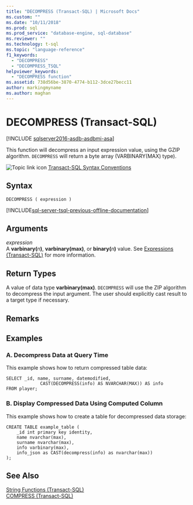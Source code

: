 ```yaml
---
title: "DECOMPRESS (Transact-SQL) | Microsoft Docs"
ms.custom: ""
ms.date: "10/11/2018"
ms.prod: sql
ms.prod_service: "database-engine, sql-database"
ms.reviewer: ""
ms.technology: t-sql
ms.topic: "language-reference"
f1_keywords: 
  - "DECOMPRESS"
  - "DECOMPRESS_TSQL"
helpviewer_keywords: 
  - "DECOMPRESS function"
ms.assetid: 738d56be-3870-4774-b112-3dce27becc11
author: markingmyname
ms.author: maghan
---
```

# DECOMPRESS (Transact-SQL)
[!INCLUDE [sqlserver2016-asdb-asdbmi-asa](../../includes/applies-to-version/sqlserver2016-asdb-asdbmi-asa.md)]

This function will decompress an input expression value, using the GZIP algorithm. `DECOMPRESS` will return a byte array (VARBINARY(MAX) type).  
  
 ![Topic link icon](../../database-engine/configure-windows/media/topic-link.gif "Topic link icon") [Transact-SQL Syntax Conventions](../../t-sql/language-elements/transact-sql-syntax-conventions-transact-sql.md)  
  
## Syntax  
  
```  
DECOMPRESS ( expression )  
```  
  
[!INCLUDE[sql-server-tsql-previous-offline-documentation](../../includes/sql-server-tsql-previous-offline-documentation.md)]

## Arguments
 *expression*  
A **varbinary(**_n_**)**, **varbinary(max)**, or **binary(**_n_**)** value. See [Expressions &#40;Transact-SQL&#41;](../../t-sql/language-elements/expressions-transact-sql.md) for more information.  
  
## Return Types  
A value of data type **varbinary(max)**. `DECOMPRESS` will use the ZIP algorithm to decompress the input argument. The user should explicitly cast result to a target type if necessary.  
  
## Remarks  
  
## Examples  
  
### A. Decompress Data at Query Time  
This example shows how to return compressed table data:  
  
```  
SELECT _id, name, surname, datemodified,  
             CAST(DECOMPRESS(info) AS NVARCHAR(MAX)) AS info  
FROM player;  
```  
  
### B. Display Compressed Data Using Computed Column  
This example shows how to create a table for decompressed data storage:  
  
```  
CREATE TABLE example_table (  
    _id int primary key identity,  
    name nvarchar(max),  
    surname nvarchar(max),  
    info varbinary(max),  
    info_json as CAST(decompress(info) as nvarchar(max))  
);  
```  
  
## See Also  
 [String Functions &#40;Transact-SQL&#41;](../../t-sql/functions/string-functions-transact-sql.md)   
 [COMPRESS &#40;Transact-SQL&#41;](../../t-sql/functions/compress-transact-sql.md)  
  
  
